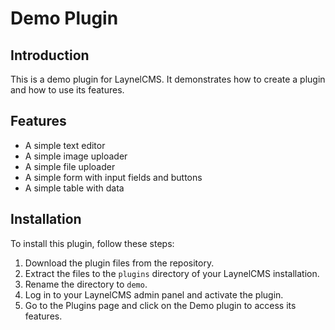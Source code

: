 # Demo Plugin

## Introduction

This is a demo plugin for LaynelCMS. It demonstrates how to create a plugin and how to use its features.


## Features
- A simple text editor
- A simple image uploader
- A simple file uploader
- A simple form with input fields and buttons
- A simple table with data


## Installation

To install this plugin, follow these steps:

1. Download the plugin files from the repository.
2. Extract the files to the `plugins` directory of your LaynelCMS installation.
3. Rename the directory to `demo`.  
4. Log in to your LaynelCMS admin panel and activate the plugin.
5. Go to the Plugins page and click on the Demo plugin to access its features.